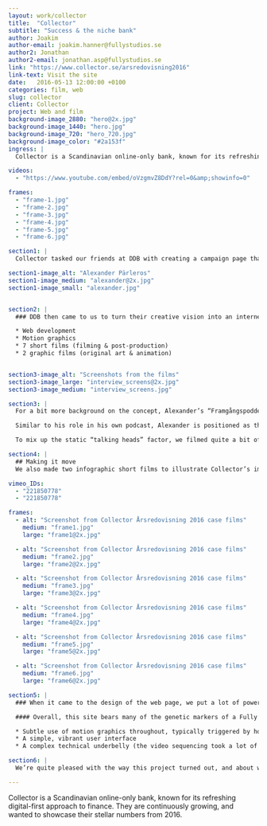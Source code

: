 ```yaml
---
layout: work/collector
title:  "Collector"
subtitle: "Success & the niche bank"
author: Joakim
author-email: joakim.hanner@fullystudios.se
author2: Jonathan
author2-email: jonathan.asp@fullystudios.se
link: "https://www.collector.se/arsredovisning2016"
link-text: Visit the site
date:   2016-05-13 12:00:00 +0100
categories: film, web
slug: collector
client: Collector
project: Web and film
background-image_2880: "hero@2x.jpg"
background-image_1440: "hero.jpg"
background-image_720: "hero_720.jpg"
background-image_color: "#2a153f"
ingress: |
  Collector is a Scandinavian online-only bank, known for its refreshing digital-first approach to finance. They are continuously growing, and wanted to showcase their stellar numbers from 2016.

videos: 
  - "https://www.youtube.com/embed/oVzgmvZ8DdY?rel=0&amp;showinfo=0"

frames:
  - "frame-1.jpg"
  - "frame-2.jpg"
  - "frame-3.jpg"
  - "frame-4.jpg"
  - "frame-5.jpg"
  - "frame-6.jpg"

section1: |
  Collector tasked our friends at DDB with creating a campaign page that presented their 2016 Financial Report in an understandable and compelling way. They came up with inspired idea of bringing in a famous Swedish podcaster, Alexander Pärleros. 

section1-image_alt: "Alexander Pärleros"
section1-image_medium: "alexander@2x.jpg"
section1-image_small: "alexander.jpg"


section2: |
  ### DDB then came to us to turn their creative vision into an internet reality, which entailed: 

  * Web development 
  * Motion graphics 
  * 7 short films (filming & post-production) 
  * 2 graphic films (original art & animation) 


section3-image_alt: "Screenshots from the films"
section3-image_large: "interview_screens@2x.jpg"
section3-image_medium: "interview_screens.jpg"

section3: |
  For a bit more background on the concept, Alexander’s “Framgångspodden” (which translates to The Success Podcast) tells stories of Nordic entrepreneurs disrupting industries through creativity and sheer determination. 

  Similar to his role in his own podcast, Alexander is positioned as the “host” of the Collector campaign page. He conducts a series of interviews with the heads of key departments at Collector, which we filmed at their Gothenburg headquarters. 

  To mix up the static “talking heads” factor, we filmed quite a bit of B roll showing Collector employees doing their everyday work. The footage flaunts the company culture perfectly: open and relaxed, yet intelligent, tuned-in and motivated. With many of the computer screens showing code, it drives home the fact that Collector is indeed an IT powerhouse. 

section4: |
  ## Making it move
  We also made two infographic short films to illustrate Collector’s impressive business success stories from last year. They are all about banking services, which can easily be snooze-inducing. So in the translation to movies, we aimed to make them brisk, inspiring stories. With a hint of comedy too.

vimeo_IDs: 
  - "221850778"
  - "221850778"

frames:
  - alt: "Screenshot from Collector Årsredovisning 2016 case films"
    medium: "frame1.jpg"
    large: "frame1@2x.jpg"

  - alt: "Screenshot from Collector Årsredovisning 2016 case films"
    medium: "frame2.jpg"
    large: "frame2@2x.jpg"

  - alt: "Screenshot from Collector Årsredovisning 2016 case films"
    medium: "frame3.jpg"
    large: "frame3@2x.jpg"

  - alt: "Screenshot from Collector Årsredovisning 2016 case films"
    medium: "frame4.jpg"
    large: "frame4@2x.jpg"

  - alt: "Screenshot from Collector Årsredovisning 2016 case films"
    medium: "frame5.jpg"
    large: "frame5@2x.jpg"

  - alt: "Screenshot from Collector Årsredovisning 2016 case films"
    medium: "frame6.jpg"
    large: "frame6@2x.jpg" 

section5: |
  ### When it came to the design of the web page, we put a lot of power in the hands of the user. They could make their own choice about how much information they wanted to choose about a topic by using the toggle-down sections. Or they could take a passive approach: we wrapped the Vimeo API in a playlist function so the films would play in a continuous sequence, Netflix-binging style. 

  #### Overall, this site bears many of the genetic markers of a Fully Studios production:

  * Subtle use of motion graphics throughout, typically triggered by hovers. 
  * A simple, vibrant user interface 
  * A complex technical underbelly (the video sequencing took a lot of elbow grease to become so seamless, for instance).   

section6: |
  We’re quite pleased with the way this project turned out, and about what it means for us. Last year we set a goal to be a half web, half film studio. Judging by the extent of in-house talent that generated the art, film and code on this campaign page, it looks like we’ve made it. And in good time too! 

---
```

Collector is a Scandinavian online-only bank, known for its refreshing digital-first approach to finance. They are continuously growing, and wanted to showcase their stellar numbers from 2016.


